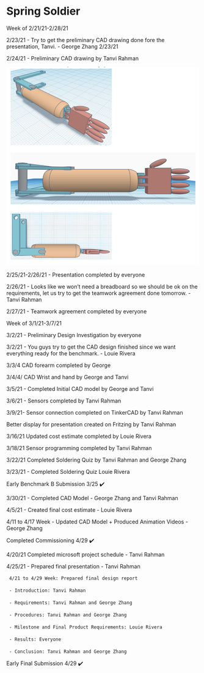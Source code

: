 # Spring Soldier

Week of 2/21/21-2/28/21

2/23/21 - Try to get the preliminary CAD drawing done fore the presentation, Tanvi. - George Zhang 2/23/21

2/24/21 - Preliminary CAD drawing by Tanvi Rahman
     
<img src='./Planning/prelim.png'>

2/25/21-2/26/21 - Presentation completed by everyone

2/26/21 - Looks like we won’t need a breadboard so we should be ok on the requirements, let us try to get the teamwork agreement done tomorrow. - Tanvi Rahman


2/27/21 - Teamwork agreement completed by everyone

Week of 3/1/21-3/7/21

3/2/21 - Preliminary Design Investigation by everyone

3/2/21 - You guys try to get the CAD design finished since we want everything ready for the benchmark. - Louie Rivera

3/3/4 CAD forearm completed by George

3/4/4/ CAD Wrist and hand by George and Tanvi

3/5/21 - Completed Initial CAD model by George and Tanvi

3/6/21 - Sensors completed by Tanvi Rahman

3/9/21- Sensor connection completed on TinkerCAD by Tanvi Rahman



Better display for presentation created on Fritzing by Tanvi Rahman

3/16/21 Updated cost estimate completed by Louie Rivera

3/18/21 Sensor programming completed by Tanvi Rahman


3/22/21 Completed Soldering Quiz by Tanvi Rahman and George Zhang


3/23/21 - Completed Soldering Quiz Louie Rivera 

Early Benchmark B Submission 3/25 ✔️

3/30/21 - Completed CAD Model - George Zhang and Tanvi Rahman






4/5/21 - Created final cost estimate - Louie Rivera

4/11 to 4/17 Week - Updated CAD Model + Produced Animation Videos - George Zhang


Completed Commissioning 4/29 ✔️

4/20/21 Completed microsoft project schedule - Tanvi Rahman

4/25/21 - Prepared final presentation - Tanvi Rahman

     4/21 to 4/29 Week: Prepared final design report

     - Introduction: Tanvi Rahman

     - Requirements: Tanvi Rahman and George Zhang

     - Procedures: Tanvi Rahman and George Zhang

     - Milestone and Final Product Requirements: Louie Rivera

     - Results: Everyone

     - Conclusion: Tanvi Rahman and George Zhang

Early Final Submission 4/29 ✔️

